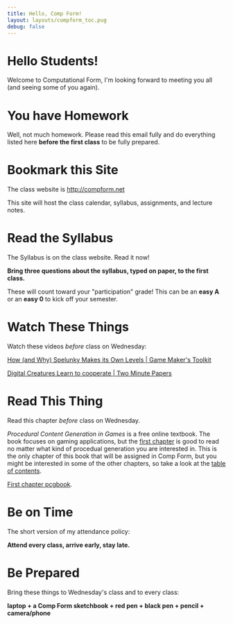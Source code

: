 ```yaml
---
title: Hello, Comp Form!
layout: layouts/compform_toc.pug
debug: false
---
```


<!-- # Welcome Letter 2020 -->

# Hello Students!

Welcome to Computational Form, I'm looking forward to meeting you all (and seeing some of you again).


# You have Homework

Well, not much homework. Please read this email fully and do everything listed here **before the first class** to be fully prepared.


# Bookmark this Site
The class website is http://compform.net

This site will host the class calendar, syllabus, assignments, and lecture notes.


# Read the Syllabus
The Syllabus is on the class website. Read it now!

**Bring three questions about the syllabus, typed on paper, to the first class.**

These will count toward your "participation" grade! This can be an **easy A** or an **easy 0** to kick off your semester.


# Watch These Things
Watch these videos *before* class on Wednesday:

[How (and Why) Spelunky Makes its Own Levels | Game Maker's Toolkit](https://www.youtube.com/watch?v=Uqk5Zf0tw3o)

<!-- [How Jonathan Blow Designs a Puzzle | Game Maker's Toolkit](https://www.youtube.com/watch?v=2zK8ItePe3Y) -->

[Digital Creatures Learn to cooperate | Two Minute Papers](https://www.youtube.com/watch?v=LmYKfU5O_NA)


# Read This Thing

Read this chapter *before* class on Wednesday.

*Procedural Content Generation in Games* is a free online textbook. The book focuses on gaming applications, but the [first chapter](http://pcgbook.com/wp-content/uploads/chapter01.pdf) is good to read no matter what kind of procedual generation you are interested in. This is the only chapter of this book that will be assigned in Comp Form, but you might be interested in some of the other chapters, so take a look at the [table of contents](http://pcgbook.com/).

[First chapter pcgbook](http://pcgbook.com/wp-content/uploads/chapter01.pdf).

# Be on Time
The short version of my attendance policy:

**Attend every class, arrive early, stay late.**


# Be Prepared
Bring these things to Wednesday's class and to every class:

**laptop + a Comp Form sketchbook + red pen + black pen + pencil + camera/phone**



